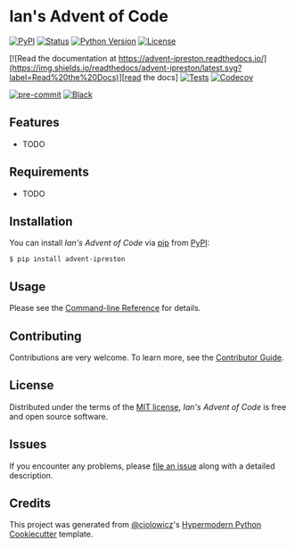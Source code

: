 # Ian's Advent of Code

[![PyPI](https://img.shields.io/pypi/v/advent-ipreston.svg)][pypi status]
[![Status](https://img.shields.io/pypi/status/advent-ipreston.svg)][pypi status]
[![Python Version](https://img.shields.io/pypi/pyversions/advent-ipreston)][pypi status]
[![License](https://img.shields.io/pypi/l/advent-ipreston)][license]

[![Read the documentation at https://advent-ipreston.readthedocs.io/](https://img.shields.io/readthedocs/advent-ipreston/latest.svg?label=Read%20the%20Docs)][read the docs]
[![Tests](https://github.com/ianepreston/advent-ipreston/workflows/Tests/badge.svg)][tests]
[![Codecov](https://codecov.io/gh/ianepreston/advent-ipreston/branch/main/graph/badge.svg)][codecov]

[![pre-commit](https://img.shields.io/badge/pre--commit-enabled-brightgreen?logo=pre-commit&logoColor=white)][pre-commit]
[![Black](https://img.shields.io/badge/code%20style-black-000000.svg)][black]

[pypi status]: https://pypi.org/project/advent-ipreston/
[read the docs]: https://advent-ipreston.readthedocs.io/
[tests]: https://github.com/ianepreston/advent-ipreston/actions?workflow=Tests
[codecov]: https://app.codecov.io/gh/ianepreston/advent-ipreston
[pre-commit]: https://github.com/pre-commit/pre-commit
[black]: https://github.com/psf/black

## Features

- TODO

## Requirements

- TODO

## Installation

You can install _Ian's Advent of Code_ via [pip] from [PyPI]:

```console
$ pip install advent-ipreston
```

## Usage

Please see the [Command-line Reference] for details.

## Contributing

Contributions are very welcome.
To learn more, see the [Contributor Guide].

## License

Distributed under the terms of the [MIT license][license],
_Ian's Advent of Code_ is free and open source software.

## Issues

If you encounter any problems,
please [file an issue] along with a detailed description.

## Credits

This project was generated from [@cjolowicz]'s [Hypermodern Python Cookiecutter] template.

[@cjolowicz]: https://github.com/cjolowicz
[pypi]: https://pypi.org/
[hypermodern python cookiecutter]: https://github.com/cjolowicz/cookiecutter-hypermodern-python
[file an issue]: https://github.com/ianepreston/advent-ipreston/issues
[pip]: https://pip.pypa.io/

<!-- github-only -->

[license]: https://github.com/ianepreston/advent-ipreston/blob/main/LICENSE
[contributor guide]: https://github.com/ianepreston/advent-ipreston/blob/main/CONTRIBUTING.md
[command-line reference]: https://advent-ipreston.readthedocs.io/en/latest/usage.html
